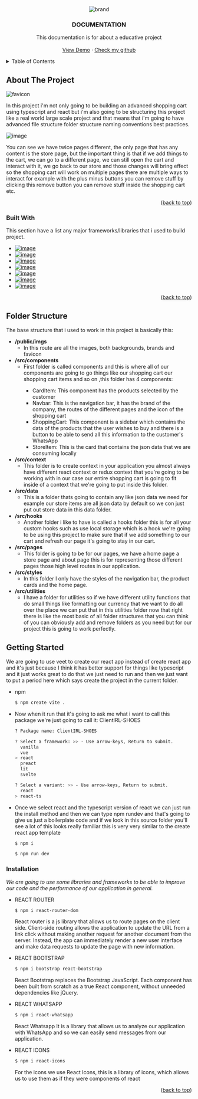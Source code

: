 <a name="readme-top"></a>


<!-- PROJECT LOGO -->
<br />
<div align="center">
  
  ![brand](https://user-images.githubusercontent.com/50422794/210927623-aaef949f-e6f3-4ec6-b87b-59e78da564b8.png)


  <h3 align="center">DOCUMENTATION</h3>

  <p align="center">
    This documentation is for about a educative project
    <br />
    <br />
    <a href="https://shop-drab-seven.vercel.app/">View Demo</a>
    ·
    <a href="https://github.com/bryan0175">Check my github</a>
  </p>
</div>

<!-- TABLE OF CONTENTS -->
<details>
  <summary>Table of Contents</summary>
  <ol>
    <li>
      <a href="#about-the-project">About The Project</a>
      <ul>
        <li><a href="#built-with">Built With</a></li>
      </ul>
    </li>
    <li><a href="#folder-structure">Folder Structure</a></li>
    <li><a href="#getting-started">Getting Started</a></li>
  </ol>
</details>

<!-- ABOUT THE PROJECT -->
## About The Project

![favicon](https://user-images.githubusercontent.com/50422794/210928339-2496140e-5894-48f2-b29d-fcf5ac950f3b.png)

In this project i'm not only going to be building an advanced shopping cart using typescript and react but i'm also going to be structuring this project like a real world large scale project and that means that i'm going to have advanced file structure folder structure naming conventions best practices.

![image](https://user-images.githubusercontent.com/50422794/211107504-52cb2510-30cf-4080-8111-7a3b26133fc2.png)

You can see we have twice pages different, the only page that has any content is the store page, but the important thing is that if we add things to the cart, we can go to a different page, we can still open the cart and interact with it, we go back to our store and those changes will bring effect so the shopping cart will work on multiple pages there are multiple ways to interact for example with the plus minus buttons you can remove stuff by clicking this remove button you can remove stuff inside the shopping cart etc. 

<p align="right">(<a href="#readme-top">back to top</a>)</p>

### Built With

This section have a list any major frameworks/libraries that i used to build project.

* <a href="https://reactjs.org">![image](https://user-images.githubusercontent.com/50422794/211116164-7b79fadd-869a-43e3-8053-a224f080f9c2.png)</a>
* <a href="https://react-bootstrap.github.io/">![image](https://user-images.githubusercontent.com/50422794/211116613-640f8d4b-14a2-439b-b16f-04e80f732dec.png)</a>
* <a href="https://www.typescriptlang.org/">![image](https://user-images.githubusercontent.com/50422794/211115885-4109d78c-7874-4286-95df-740a17471561.png)</a>
* <a href="https://react-icons.github.io/react-icons/">![image](https://user-images.githubusercontent.com/50422794/211116212-ef61c9ba-9787-42f1-917d-b49a15a2d75c.png)</a>
* <a href="https://reactrouter.com/en/main">![image](https://user-images.githubusercontent.com/50422794/211116261-6cda0e56-0192-4c44-a9ec-7f7f921e1f79.png)</a>
* <a href="https://vitejs.dev/">![image](https://user-images.githubusercontent.com/50422794/211116300-7c7fbe4b-0b0e-4bb7-9972-ef832ea71bd3.png)</a>
* <a href="https://www.npmjs.com/package/react-whatsapp">![image](https://user-images.githubusercontent.com/50422794/211116083-1ff4eb91-f7a6-47aa-ad14-07370b8caa26.png)</a>


<p align="right">(<a href="#readme-top">back to top</a>)</p>


<!-- Folder Structure -->
## Folder Structure

The base structure that i used to work in this project is basically this:

<ul>
  <li>
    <span><strong>/public/imgs</strong></span>
    <ul>
      <li>In this route are all the images, both backgrounds, brands and favicon</li>
    </ul>
  </li>
 <li>
    <span><strong>/src/components</strong></span>
    <ul>
      <li>First folder is called components and this is where all of our components are going to go things like our shopping cart our shopping cart items and so on ,this folder has 4 components:</li>
      <ul>
        <li>CardItem: This component has the products selected by the customer</li>
        <li>Navbar: This is the navigation bar, it has the brand of the company, the routes of the different pages and the icon of the shopping cart</li>
        <li>ShoppingCart: This component is a sidebar which contains the data of the products that the user wishes to buy and there is a button to be able to send all this information to the customer's WhatsApp</li>
        <li>StoreItem: This is the card that contains the json data that we are consuming locally</li>
      </ul>
    </ul>
  </li>
  <li>
    <span><strong>/src/context</strong></span>
    <ul>
      <li>This folder is to create context in your application you almost always have different react context or redux context that you're going to be working with in our case our entire shopping cart is going to fit inside of a context that we're going to put inside this folder.</li>
    </ul>
  </li>
  <li>
    <span><strong>/src/data</strong></span>
    <ul>
      <li>This is a folder thats going to contain any like json data we need for example our store items
are all json data by default so we con just put out store data in this data folder.</li>
    </ul>
  </li>
  <li>
    <span><strong>/src/hooks</strong></span>
    <ul>
      <li>Another folder i like to have is called a hooks folder this is for all your custom hooks such as use local storage which is a hook we're going to be using this project to make sure that if we add something to our cart and refresh our page it's going to stay in our cart.</li>
    </ul>
  </li>
  <li>
    <span><strong>/src/pages</strong></span>
    <ul>
      <li>This folder is going to be for our pages, we have a home page a store page and about page this is for representing those different pages those high level routes in our application.</li>
    </ul>
  </li>
  <li>
    <span><strong>/src/styles</strong></span>
    <ul>
      <li>In this folder I only have the styles of the navigation bar, the product cards and the home page.</li>
    </ul>
  </li>
  <li>
    <span><strong>/src/utilities</strong></span>
    <ul>
      <li>I have a folder for utilities so if we have different utility functions that do small things like formatting our currency that we want to do all over the place we can put that in this utilities folder now that right there is like the most basic of all folder structures that you can think of you can obviously add and remove folders as you need but for our project this is going to work perfectly.</li>
    </ul>
  </li>
</ul>


<!-- GETTING STARTED -->
## Getting Started

We are going to use veet to create our react app instead of create react app and it's just because I think it has better support for things like typescript and it just works great to do that we just need to run and then we just want to put a period here which says create the project in the current folder.

* npm
  ```sh
  $ npm create vite .
  ```
* Now when it run that it's going to ask me what i want to call this package we're just going to call it: ClientIRL-SHOES
  ```sh
  ? Package name: ClientIRL-SHOES
  ```
  
  ```sh
  ? Select a framework: >> - Use arrow-keys, Return to submit.
    vanilla
    vue
  > react
    preact
    lit
    svelte
  ```
  
  ```sh
  ? Select a variant: >> - Use arrow-keys, Return to submit.
    react
  > react-ts
  ```
* Once we select react and the typescript version of react we can just run the install method and then we can type npm rundev and that's going to give us just a boilerplate code and if we look in this source folder you'll see a lot of this looks really familiar this is very very similar to the create react app template
  ```sh
  $ npm i
  ```

  ```sh
  $ npm run dev
  ```
  
### Installation

_We are going to use some libraries and frameworks to be able to improve our code and the performance of our application in general._

* REACT ROUTER
  ```sh
  $ npm i react-router-dom
  ```
  React router is a js library that allows us to route pages on the client side.
  Client-side routing allows the application to update the URL
  from a link click without making another request for another document from the server.
  Instead, the app can immediately render a new user interface
  and make data requests to update the page with new information.

* REACT BOOTSTRAP
  ```sh
  $ npm i bootstrap react-bootstrap
  ```
  React Bootstrap replaces the Bootstrap JavaScript. Each component has 
  been built from scratch as a true React component, without unneeded dependencies like jQuery.

* REACT WHATSAPP
  ```sh
  $ npm i react-whatsapp
  ```
  React Whatsapp It is a library that allows us to analyze our application with 
  WhatsApp and so we can easily send messages from our application.

* REACT ICONS
  ```sh
  $ npm i react-icons
  ```
  For the icons we use React Icons, this is a library
  of icons, which allows us to use them as if they were components of react

<p align="right">(<a href="#readme-top">back to top</a>)</p>
